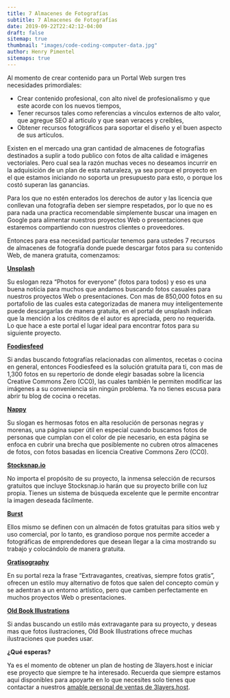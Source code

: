 ```yaml
---
title: 7 Almacenes de Fotografías
subtitle: 7 Almacenes de Fotografías
date: 2019-09-22T22:42:12-04:00
draft: false
sitemap: true
thumbnail: "images/code-coding-computer-data.jpg"
author: Henry Pimentel
sitemaps: true
---
```


Al momento de crear contenido para un Portal Web surgen tres necesidades primordiales:

* Crear contenido profesional, con alto nivel de profesionalismo y que este acorde con los nuevos tiempos,
* Tener recursos tales como referencias a vínculos externos de alto valor, que agregue SEO al articulo y que sean veraces y creíbles,
* Obtener recursos fotográficos para soportar el diseño y el buen aspecto de sus artículos.

Existen en el mercado una gran cantidad de almacenes de fotografías destinados a suplir a todo publico con fotos de alta calidad e imágenes vectoriales. Pero cual sea la razón muchas veces no deseamos incurrir en la adquisición de un plan de esta naturaleza, ya sea porque el proyecto en el que estamos iniciando no soporta un presupuesto para esto, o porque los costó superan las ganancias.

Para los que no estén enterados los derechos de autor y las licencia que conllevan una fotografía deben ser siempre respetados, por lo que no es para nada una practica recomendable simplemente buscar una imagen en Google para alimentar nuestros proyectos Web o presentaciones que estaremos compartiendo con nuestros clientes o proveedores.

Entonces para esa necesidad particular tenemos para ustedes 7 recursos de almacenes de fotografía donde puede descargar fotos para su contenido Web, de manera gratuita, comenzamos:

**[Unsplash]( https://unsplash.com/)**

Su eslogan reza “Photos for everyone” (fotos para todos) y eso es una buena noticia para muchos que andamos buscando fotos casuales para nuestros proyectos Web o presentaciones. Con mas de 850,000 fotos en su portafolio de las cuales esta categorizadas de manera muy inteligentemente puede descargarlas de manera gratuita, en el portal de unsplash indican que la mención a los créditos de el autor es apreciada, pero no requerida. Lo que hace a este portal el lugar ideal para encontrar fotos para su siguiente proyecto.

**[Foodiesfeed]( https://www.foodiesfeed.com)**

Si andas buscando fotografías relacionadas con alimentos, recetas o cocina en general, entonces Foodiesfeed es la solución gratuita para ti, con mas de 1,300 fotos en su repertorio de donde elegir basadas sobre la licencia Creative Commons Zero (CC0), las cuales también le permiten modificar las imágenes a su conveniencia sin ningún problema. Ya no tienes escusa para abrir tu blog de cocina o recetas.

**[Nappy]( https://www.nappy.co/)**

Su slogan es hermosas fotos en alta resolución de personas negras y morenas, una página super útil en especial cuando buscamos fotos de personas que cumplan con el color de pie necesario, en esta página se enfoca en cubrir una brecha que posiblemente no cubren otros almacenes de fotos, con fotos basadas en licencia Creative Commons Zero (CC0).

**[Stocksnap.io]( https://stocksnap.io/)**

No importa el propósito de su proyecto, la inmensa selección de recursos gratuitos que incluye Stocksnap.io harán que su proyecto brille con luz propia. Tienes un sistema de búsqueda excelente que le permite encontrar la imagen deseada fácilmente.

**[Burst]( https://burst.shopify.com/)**

Ellos mismo se definen con un almacén de fotos gratuitas para sitios web y uso comercial, por lo tanto, es grandioso porque nos permite acceder a fotográficas de emprendedores que desean llegar a la cima mostrando su trabajo y colocándolo de manera gratuita.

**[Gratisography]( https://gratisography.com/)**

En su portal reza la frase “Extravagantes, creativas, siempre fotos gratis”, ofrecen un estilo muy alternativo de fotos que salen del concepto común y se adentran a un entorno artístico, pero que camben perfectamente en muchos proyectos Web o presentaciones.

**[Old Book Illustrations]( https://www.oldbookillustrations.com/)**

Si andas buscando un estilo más extravagante para su proyecto, y deseas mas que fotos ilustraciones, Old Book Illustrations ofrece muchas ilustraciones que puedes usar.

**¿Qué esperas?**

Ya es el momento de obtener un plan de hosting de 3layers.host e iniciar ese proyecto que siempre te ha interesado. Recuerda que siempre estamos aquí disponibles para apoyarte en lo que necesites solo tienes que contactar a nuestros [amable personal de ventas de 3layers.host]( https://3layers.host/contact/).